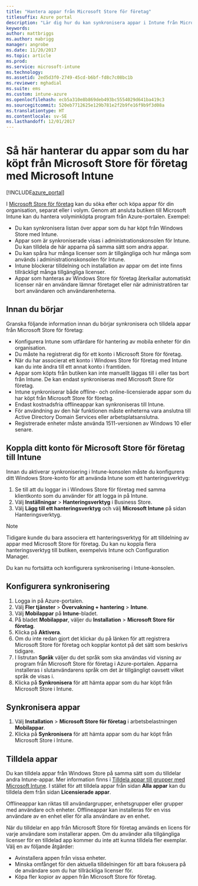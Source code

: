 ```yaml
---
title: "Hantera appar från Microsoft Store för företag"
titlesuffix: Azure portal
description: "Lär dig hur du kan synkronisera appar i Intune från Microsoft Store för företag och sedan tilldela och spåra dem.”"
keywords: 
author: mattbriggs
ms.author: mabrigg
manager: angrobe
ms.date: 11/20/2017
ms.topic: article
ms.prod: 
ms.service: microsoft-intune
ms.technology: 
ms.assetid: 2ed5d3f0-2749-45cd-b6bf-fd8c7c08bc1b
ms.reviewer: mghadial
ms.suite: ems
ms.custom: intune-azure
ms.openlocfilehash: ecb5a310e8b869deb493bc5554029d641ba419c3
ms.sourcegitcommit: 520eb7712625e129b781e2f2b9fe16f9b9f3d08a
ms.translationtype: HT
ms.contentlocale: sv-SE
ms.lasthandoff: 12/01/2017
---
```

# <a name="how-to-manage-apps-you-purchased-from-the-microsoft-store-for-business-with-microsoft-intune"></a>Så här hanterar du appar som du har köpt från Microsoft Store för företag med Microsoft Intune

[!INCLUDE[azure_portal](./includes/azure_portal.md)]


I [Microsoft Store för företag](https://www.microsoft.com/business-store) kan du söka efter och köpa appar för din organisation, separat eller i volym. Genom att ansluta butiken till Microsoft Intune kan du hantera volyminköpta program från Azure-portalen. Exempel:
* Du kan synkronisera listan över appar som du har köpt från Windows Store med Intune.
* Appar som är synkroniserade visas i administrationskonsolen för Intune. Du kan tilldela de här apparna på samma sätt som andra appar.
* Du kan spåra hur många licenser som är tillgängliga och hur många som används i administrationskonsolen för Intune.
* Intune blockerar tilldelning och installation av appar om det inte finns tillräckligt många tillgängliga licenser.
* Appar som hanteras av Windows Store för företag återkallar automatiskt licenser när en användare lämnar företaget eller när administratören tar bort användaren och användarenheterna.

## <a name="before-you-start"></a>Innan du börjar

Granska följande information innan du börjar synkronisera och tilldela appar från Microsoft Store för företag:

- Konfigurera Intune som utfärdare för hantering av mobila enheter för din organisation.
- Du måste ha registrerat dig för ett konto i Microsoft Store för företag.
- När du har associerat ett konto i Windows Store för företag med Intune kan du inte ändra till ett annat konto i framtiden.
- Appar som köpts från butiken kan inte manuellt läggas till i eller tas bort från Intune. De kan endast synkroniseras med Microsoft Store för företag.
- Intune synkroniserar både offline- och online-licensierade appar som du har köpt från Microsoft Store för företag.
- Endast kostnadsfria offlineappar kan synkroniseras till Intune.
- För användning av den här funktionen måste enheterna vara anslutna till Active Directory Domain Services eller arbetsplatsanslutna.
- Registrerade enheter måste använda 1511-versionen av Windows 10 eller senare.

## <a name="associate-your-microsoft-store-for-business-account-with-intune"></a>Koppla ditt konto för Microsoft Store för företag till Intune
Innan du aktiverar synkronisering i Intune-konsolen måste du konfigurera ditt Windows Store-konto för att använda Intune som ett hanteringsverktyg:
1. Se till att du loggar in i Windows Store för företag med samma klientkonto som du använder för att logga in på Intune.
2. Välj **Inställningar** > **Hanteringsverktyg** i Business Store.
3. Välj **Lägg till ett hanteringsverktyg** och välj **Microsoft Intune** på sidan Hanteringsverktyg.

> [!NOTE]
> Tidigare kunde du bara associera ett hanteringsverktyg för att tilldelning av appar med Microsoft Store för företag. Du kan nu koppla flera hanteringsverktyg till butiken, exempelvis Intune och Configuration Manager.

Du kan nu fortsätta och konfigurera synkronisering i Intune-konsolen.

## <a name="configure-synchronization"></a>Konfigurera synkronisering

1. Logga in på Azure-portalen.
2. Välj **Fler tjänster** > **Övervakning + hantering** > **Intune**.
3. Välj **Mobilappar** på **Intune**-bladet.
1. På bladet **Mobilappar**, väljer du **Installation** > **Microsoft Store för företag**.
2. Klicka på **Aktivera**.
3. Om du inte redan gjort det klickar du på länken för att registrera Microsoft Store för företag och kopplar kontot på det sätt som beskrivs tidigare.
5. I listrutan **Språk** väljer du det språk som ska användas vid visning av program från Microsoft Store för företag i Azure-portalen. Apparna installeras i slutanvändarens språk om det är tillgängligt oavsett vilket språk de visas i.
6. Klicka på **Synkronisera** för att hämta appar som du har köpt från Microsoft Store i Intune.

## <a name="synchronize-apps"></a>Synkronisera appar

1. Välj **Installation** > **Microsoft Store för företag** i arbetsbelastningen **Mobilappar**.
2. Klicka på **Synkronisera** för att hämta appar som du har köpt från Microsoft Store i Intune.

## <a name="assign-apps"></a>Tilldela appar

Du kan tilldela appar från Windows Store på samma sätt som du tilldelar andra Intune-appar. Mer information finns i [Tilldela appar till grupper med Microsoft Intune](apps-deploy.md). I stället för att tilldela appar från sidan **Alla appar** kan du tilldela dem från sidan **Licensierade appar**.

Offlineappar kan riktas till användargrupper, enhetsgrupper eller grupper med användare och enheter.
Offlineappar kan installeras för en viss användare av en enhet eller för alla användare av en enhet. 


När du tilldelar en app från Microsoft Store för företag används en licens för varje användare som installerar appen. Om du använder alla tillgängliga licenser för en tilldelad app kommer du inte att kunna tilldela fler exemplar. Välj en av följande åtgärder:
* Avinstallera appen från vissa enheter.
* Minska omfånget för den aktuella tilldelningen för att bara fokusera på de användare som du har tillräckliga licenser för.
* Köpa fler kopior av appen från Microsoft Store för företag.


